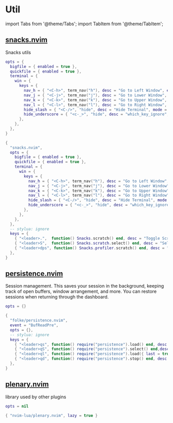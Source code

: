 # Util

<!-- plugins:start -->

import Tabs from '@theme/Tabs';
import TabItem from '@theme/TabItem';

## [snacks.nvim](https://github.com/folke/snacks.nvim)

 Snacks utils


<Tabs>

<TabItem value="opts" label="Options">

```lua
opts = {
  bigfile = { enabled = true },
  quickfile = { enabled = true },
  terminal = {
    win = {
      keys = {
        nav_h = { "<C-h>", term_nav("h"), desc = "Go to Left Window", expr = true, mode = "t" },
        nav_j = { "<C-j>", term_nav("j"), desc = "Go to Lower Window", expr = true, mode = "t" },
        nav_k = { "<C-k>", term_nav("k"), desc = "Go to Upper Window", expr = true, mode = "t" },
        nav_l = { "<C-l>", term_nav("l"), desc = "Go to Right Window", expr = true, mode = "t" },
        hide_slash = { "<C-/>", "hide", desc = "Hide Terminal", mode = { "t", "n" } },
        hide_underscore = { "<c-_>", "hide", desc = "which_key_ignore", mode = { "t", "n" } },
      },
    },
  },
}
```

</TabItem>


<TabItem value="code" label="Full Spec">

```lua
{
  "snacks.nvim",
  opts = {
    bigfile = { enabled = true },
    quickfile = { enabled = true },
    terminal = {
      win = {
        keys = {
          nav_h = { "<C-h>", term_nav("h"), desc = "Go to Left Window", expr = true, mode = "t" },
          nav_j = { "<C-j>", term_nav("j"), desc = "Go to Lower Window", expr = true, mode = "t" },
          nav_k = { "<C-k>", term_nav("k"), desc = "Go to Upper Window", expr = true, mode = "t" },
          nav_l = { "<C-l>", term_nav("l"), desc = "Go to Right Window", expr = true, mode = "t" },
          hide_slash = { "<C-/>", "hide", desc = "Hide Terminal", mode = { "t", "n" } },
          hide_underscore = { "<c-_>", "hide", desc = "which_key_ignore", mode = { "t", "n" } },
        },
      },
    },
  },
  -- stylua: ignore
  keys = {
    { "<leader>.",  function() Snacks.scratch() end, desc = "Toggle Scratch Buffer" },
    { "<leader>S",  function() Snacks.scratch.select() end, desc = "Select Scratch Buffer" },
    { "<leader>dps", function() Snacks.profiler.scratch() end, desc = "Profiler Scratch Buffer" },
  },
}
```

</TabItem>

</Tabs>

## [persistence.nvim](https://github.com/folke/persistence.nvim)

 Session management. This saves your session in the background,
 keeping track of open buffers, window arrangement, and more.
 You can restore sessions when returning through the dashboard.


<Tabs>

<TabItem value="opts" label="Options">

```lua
opts = {}
```

</TabItem>


<TabItem value="code" label="Full Spec">

```lua
{
  "folke/persistence.nvim",
  event = "BufReadPre",
  opts = {},
  -- stylua: ignore
  keys = {
    { "<leader>qs", function() require("persistence").load() end, desc = "Restore Session" },
    { "<leader>qS", function() require("persistence").select() end,desc = "Select Session" },
    { "<leader>ql", function() require("persistence").load({ last = true }) end, desc = "Restore Last Session" },
    { "<leader>qd", function() require("persistence").stop() end, desc = "Don't Save Current Session" },
  },
}
```

</TabItem>

</Tabs>

## [plenary.nvim](https://github.com/nvim-lua/plenary.nvim)

 library used by other plugins


<Tabs>

<TabItem value="opts" label="Options">

```lua
opts = nil
```

</TabItem>


<TabItem value="code" label="Full Spec">

```lua
{ "nvim-lua/plenary.nvim", lazy = true }
```

</TabItem>

</Tabs>

<!-- plugins:end -->

